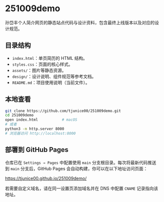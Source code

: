 # 251009demo

孙岱丰个人简介网页的静态站点代码与设计资料，包含最终上线版本以及对应的设计规范。

## 目录结构

- `index.html`：单页简历的 HTML 结构。
- `styles.css`：页面的核心样式。
- `assets/`：图片等静态资源。
- `design/`：设计说明、组件规范等参考文档。
- `README.md`：项目使用说明（当前文件）。

## 本地查看

```bash
git clone https://github.com/tjunice00/251009demo.git
cd 251009demo
open index.html           # macOS
# 或者
python3 -m http.server 8000
# 浏览器访问 http://localhost:8000
```

## 部署到 GitHub Pages

仓库已在 `Settings → Pages` 中配置使用 `main` 分支根目录。每次将最新代码推送到 `main` 分支后，GitHub Pages 会自动构建，你可以在以下地址访问页面：

<https://tjunice00.github.io/251009demo/>

若需要自定义域名，请在同一设置页添加域名并在 DNS 中配置 `CNAME` 记录指向该地址。
